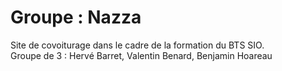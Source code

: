 # Groupe : Nazza
Site de covoiturage dans le cadre de la formation du BTS SIO. <br> 
Groupe de 3 : Hervé Barret, Valentin Benard, Benjamin Hoareau <br>
